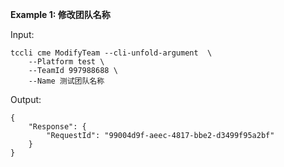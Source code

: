 **Example 1: 修改团队名称**



Input: 

```
tccli cme ModifyTeam --cli-unfold-argument  \
    --Platform test \
    --TeamId 997988688 \
    --Name 测试团队名称
```

Output: 
```
{
    "Response": {
        "RequestId": "99004d9f-aeec-4817-bbe2-d3499f95a2bf"
    }
}
```

